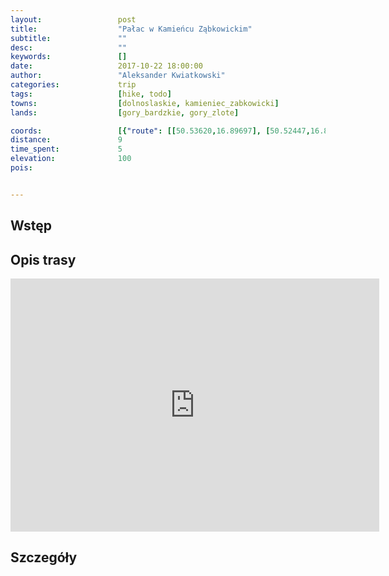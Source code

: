 ```yaml
---
layout:                 post
title:                  "Pałac w Kamieńcu Ząbkowickim"
subtitle:               ""
desc:                   ""
keywords:               []
date:                   2017-10-22 18:00:00
author:                 "Aleksander Kwiatkowski"
categories:             trip
tags:                   [hike, todo]
towns:                  [dolnoslaskie, kamieniec_zabkowicki]
lands:                  [gory_bardzkie, gory_zlote]

coords:                 [{"route": [[50.53620,16.89697], [50.52447,16.87749], [50.52000,16.87934]], "type": "hike"}]
distance:               9
time_spent:             5
elevation:              100  
pois:


---
```



Wstęp
-----

Opis trasy
----------

<iframe height='405' width='590' frameborder='0' allowtransparency='true' scrolling='no' src='https://www.strava.com/activities/1247411452/embed/92553093a09d32a358bab70537d9fe8b404488ce'></iframe>

Szczegóły
---------
